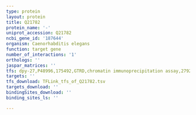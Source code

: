 ```yaml
---
type: protein
layout: protein
title: Q21782
protein_name: '-'
uniprot_accession: Q21782
ncbi_gene_id: '187644'
organism: Caenorhabditis elegans
function: target gene
number_of_interactions: '1'
orthologs: ''
jaspar_matrices: ''
tfs: dpy-27,P48996,175492,GTRD,chromatin immunoprecipitation assay,27924024%5Buid%5D,No
targets: ''
tfs_download: TFLink_tfs_of_Q21782.tsv
targets_download: ''
bindingSites_download: ''
binding_sites_ls: ''

---
```


